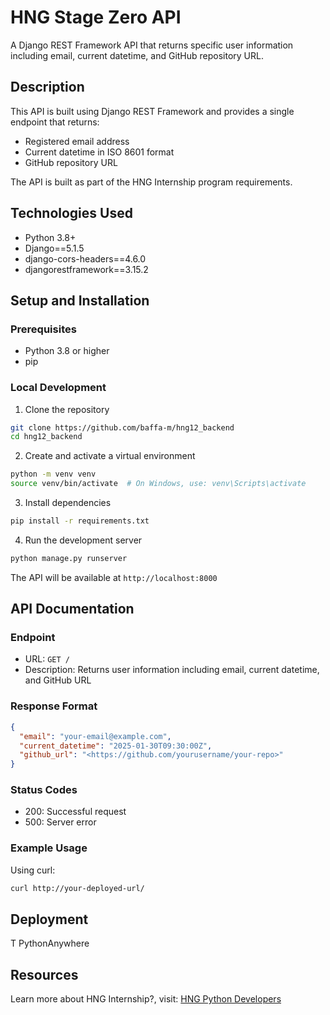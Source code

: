 # HNG Stage Zero API

A Django REST Framework API that returns specific user information including email, current datetime, and GitHub repository URL.

## Description

This API is built using Django REST Framework and provides a single endpoint that returns:
- Registered email address
- Current datetime in ISO 8601 format
- GitHub repository URL

The API is built as part of the HNG Internship program requirements.

## Technologies Used

- Python 3.8+
- Django==5.1.5
- django-cors-headers==4.6.0
- djangorestframework==3.15.2

## Setup and Installation

### Prerequisites

- Python 3.8 or higher
- pip

### Local Development

1. Clone the repository
```bash
git clone https://github.com/baffa-m/hng12_backend
cd hng12_backend
```

2. Create and activate a virtual environment
```bash
python -m venv venv
source venv/bin/activate  # On Windows, use: venv\Scripts\activate
```

3. Install dependencies
```bash
pip install -r requirements.txt
```

4. Run the development server
```bash
python manage.py runserver
```

The API will be available at `http://localhost:8000`

## API Documentation

### Endpoint

- URL: `GET /`
- Description: Returns user information including email, current datetime, and GitHub URL

### Response Format

```json
{
  "email": "your-email@example.com",
  "current_datetime": "2025-01-30T09:30:00Z",
  "github_url": "<https://github.com/yourusername/your-repo>"
}
```

### Status Codes

- 200: Successful request
- 500: Server error

### Example Usage

Using curl:
```bash
curl http://your-deployed-url/
```

## Deployment

T PythonAnywhere




## Resources

Learn more about HNG Internship?, visit:
[HNG Python Developers](https://hng.tech/hire/python-developers)


